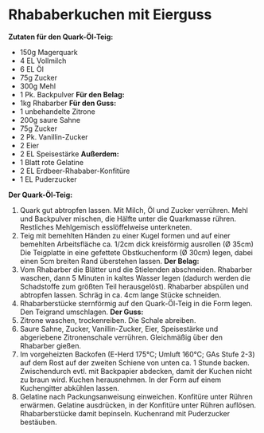 Rhababerkuchen mit Eierguss
============================
__Zutaten für den Quark-Öl-Teig:__
* 150g Magerquark
* 4 EL Vollmilch
* 6 EL Öl
* 75g Zucker
* 300g Mehl
* 1 Pk. Backpulver
__Für den Belag:__
* 1kg Rhabarber
__Für den Guss:__
* 1 unbehandelte Zitrone
* 200g saure Sahne
* 75g Zucker
* 2 Pk. Vanillin-Zucker
* 2 Eier
* 2 EL Speisestärke
__Außerdem:__
* 1 Blatt rote Gelatine
* 2 EL Erdbeer-Rhababer-Konfitüre
* 1 EL Puderzucker

__Der Quark-Öl-Teig:__
1. Quark gut abtropfen lassen. Mit Milch, Öl und Zucker verrühren. Mehl und Backpulver mischen, die Hälfte unter die Quarkmasse rühren. Restliches Mehlgemisch esslöffelweise unterkneten.
2. Teig mit bemehlten Händen zu einer Kugel formen und auf einer bemehlten Arbeitsfläche ca. 1/2cm dick kreisförmig ausrollen (Ø 35cm) Die Teigplatte in eine gefettete Obstkuchenform (Ø 30cm) legen, dabei einen 5cm breiten Rand überstehen lassen.
__Der Belag:__
1. Vom Rhabarber die Blätter und die Stielenden abschneiden. Rhabarber waschen, dann 5 Minuten in kaltes Wasser legen (dadurch werden die Schadstoffe zum größten Teil herausgelöst). Rhabarber abspülen und abtropfen lassen. Schräg in ca. 4cm lange Stücke schneiden.
2. Rhabarberstücke sternförmig auf den Quark-Öl-Teig in die Form legen. Den Teigrand umschlagen.
__Der Guss:__
1. Zitrone waschen, trockenreiben. Die Schale abreiben.
2. Saure Sahne, Zucker, Vanillin-Zucker, Eier, Speisestärke und abgeriebene Zitronenschale verrühren. Gleichmäßig über den Rhabarber gießen.
3. Im vorgeheizten Backofen (E-Herd 175°C; Umluft 160°C; GAs Stufe 2-3) auf dem Rost auf der zweiten Schiene von unten ca. 1 Stunde backen. Zwischendurch evtl. mit Backpapier abdecken, damit der Kuchen nicht zu braun wird. Kuchen herausnehmen. In der Form auf einem Kuchengitter abkühlen lassen.
4. Gelatine nach Packungsanweisung einweichen. Konfitüre unter Rühren erwärmen. Gelatine ausdrücken, in der Konfitüre unter Rühren auflösen. Rhabarberstücke damit bepinseln. Kuchenrand mit Puderzucker bestäuben.